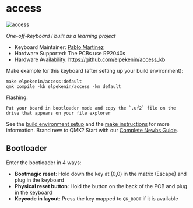 # access

![access](https://imgur.com/a/BjZoB3t)

*One-off-keyboard I built as a learning project*

* Keyboard Maintainer: [Pablo Martinez](https://github.com/elpekenin)
* Hardware Supported: The PCBs use RP2040s
* Hardware Availability: https://github.com/elpekenin/access_kb

Make example for this keyboard (after setting up your build environment):

    make elpekenin/access:default
    qmk compile -kb elpekenin/access -km default

Flashing:

    Put your board in bootloader mode and copy the `.uf2` file on the drive that appears on your file explorer

See the [build environment setup](https://docs.qmk.fm/#/getting_started_build_tools) and the [make instructions](https://docs.qmk.fm/#/getting_started_make_guide) for more information. Brand new to QMK? Start with our [Complete Newbs Guide](https://docs.qmk.fm/#/newbs).

## Bootloader

Enter the bootloader in 4 ways:

* **Bootmagic reset**: Hold down the key at (0,0) in the matrix (Escape) and plug in the keyboard
* **Physical reset button**: Hold the button on the back of the PCB and plug in the keyboard
* **Keycode in layout**: Press the key mapped to `QK_BOOT` if it is available
